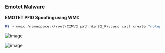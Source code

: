 ### Emotet Malware 





**EMOTET PPID Spoofing using WMI:**


```powershell
PS > wmic /namespace:\\root\CIMV2 path Win32_Process call create "notepad.exe"
```

![image](https://user-images.githubusercontent.com/75935486/153729571-33b13901-b82b-4307-95be-1ab6530fdeb0.png)






![image](https://user-images.githubusercontent.com/75935486/153729993-192b6fff-e24f-40fa-9756-0f1d2d14339c.png)

